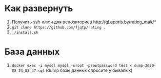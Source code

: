 # Как развернуть
1. Получить ssh-ключ для репозиториев http://gl.appris.by/rating_mak/*
1. ```git clone https://github.com/fjqtp/rating .```
1. ```./install.sh```

# База данных
1. ```docker exec -i mysql mysql -uroot -prootpassword test < dump-2020-08-24_03-47.sql``` (dump базы данных спросите у бывалых)
